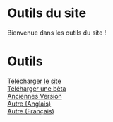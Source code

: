 # Outils du site
Bienvenue dans les outils du site !
# Outils
[Télécharger le site](Lastest.zip)<br>
[Téléharger une bêta](Beta/)<br>
[Anciennes Version](Older/)<br>
[Autre (Anglais)](https://github.com/EcologicCode/EcologicCode.github.io/releases)<br>
[Autre (Français)](https://github-com.translate.goog/EcologicCode/EcologicCode.github.io/releases?_x_tr_sl=auto&_x_tr_tl=fr&_x_tr_hl=fr&_x_tr_pto=wapp)
